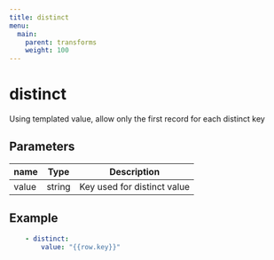 ```yaml
---
title: distinct
menu:
  main:
    parent: transforms
    weight: 100
---
```


# distinct
Using templated value, allow only the first record for each distinct key

## Parameters

| name | Type | Description |
| --- | --- | --- |
| value | string | Key used for distinct value |

## Example

```yaml
    - distinct:
        value: "{{row.key}}"
```